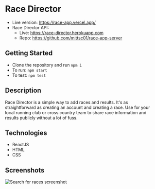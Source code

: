 # Race Director

* Live version: https://race-app.vercel.app/
* Race Director API:
    * Live: https://race-director.herokuapp.com
    * Repo: https://github.com/mittsc01/race-app-server



## Getting Started
* Clone the repository and run `npm i`
* To run: `npm start`
* To test: `npm test` 


## Description

Race Director is a simple way to add races and results.  It's as straightforward as creating an account and creating a race.  Use for your local running club or cross country team to share race information and results publicly without a lot of fuss.

## Technologies
* ReactJS
* HTML
* CSS

## Screenshots
![Search for races screenshot](/public/screenshots-raceapp/results-detail)
